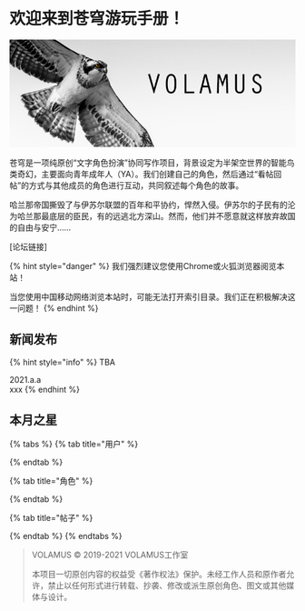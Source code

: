 # 欢迎来到苍穹游玩手册！

![](.gitbook/assets/osprey-temp-banner.jpg)

苍穹是一项纯原创“文字角色扮演”协同写作项目，背景设定为半架空世界的智能鸟类奇幻，主要面向青年成年人（YA）。我们创建自己的角色，然后通过“看帖回帖”的方式与其他成员的角色进行互动，共同叙述每个角色的故事。

哈兰那帝国撕毁了与伊苏尔联盟的百年和平协约，悍然入侵。伊苏尔的子民有的沦为哈兰那最底层的臣民，有的远逃北方深山。然而，他们并不愿意就这样放弃故国的自由与安宁……

\[论坛链接\]

{% hint style="danger" %}
我们强烈建议您使用Chrome或火狐浏览器阅览本站！

当您使用中国移动网络浏览本站时，可能无法打开索引目录。我们正在积极解决这一问题！
{% endhint %}

## 新闻发布

{% hint style="info" %}
TBA

2021.a.a  
xxx
{% endhint %}

## 本月之星

{% tabs %}
{% tab title="用户" %}

{% endtab %}

{% tab title="角色" %}

{% endtab %}

{% tab title="帖子" %}

{% endtab %}
{% endtabs %}







> VOLAMUS © 2019-2021 VOLAMUS工作室
>
> 本项目一切原创内容的权益受《著作权法》保护。未经工作人员和原作者允许，禁止以任何形式进行转载、抄袭、修改或派生原创角色、图文或其他媒体与设计。

